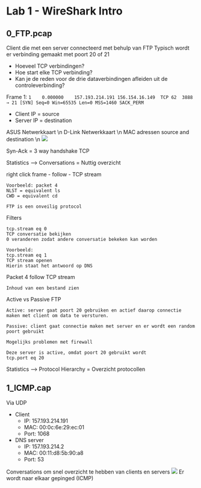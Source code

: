 # Lab 1 - WireShark Intro

## 0_FTP.pcap

Client die met een server connecteerd met behulp van FTP
Typisch wordt er verbinding gemaakt met poort 20 of 21
- Hoeveel TCP verbindingen?
- Hoe start elke TCP verbinding?
- Kan je de reden voor de drie dataverbindingen afleiden uit de controleverbinding?

Frame 1:
```1	0.000000	157.193.214.191	156.154.16.149	TCP	62	3888 → 21 [SYN] Seq=0 Win=65535 Len=0 MSS=1460 SACK_PERM```
	
- Client IP = source
- Server IP = destination

ASUS Netwerkkaart \n
D-Link Netwerkkaart \n
MAC adressen source and destination \n
![](../Attachments/Pasted%20image%2020230217110649.png)

Syn-Ack = 3 way handshake TCP

Statistics --> Conversations
= Nuttig overzicht

right click frame - follow - TCP stream
```
Voorbeeld: packet 4
NLST = equivalent ls
CWD = equivalent cd

FTP is een onveilig protocol
```

Filters
```
tcp.stream eq 0
TCP conversatie bekijken
0 veranderen zodat andere conversatie bekeken kan worden

Voorbeeld:
tcp.stream eq 1
TCP stream openen
Hierin staat het antwoord op DNS
```

Packet 4 follow TCP stream
```
Inhoud van een bestand zien
```

Active vs Passive FTP
```
Active: server gaat poort 20 gebruiken en actief daarop connectie maken met client om data te versturen.

Passive: client gaat connectie maken met server en er wordt een random poort gebruikt

Mogelijks problemen met firewall

Deze server is active, omdat poort 20 gebruikt wordt
tcp.port eq 20
```

Statistics --> Protocol Hierarchy
= Overzicht protocollen

## 1_ICMP.cap


Via UDP
- Client
	- IP: 157.193.214.191
	- MAC: 00:0c:6e:29:ec:01
	- Port: 1068
- DNS server
	- IP: 157.193.214.2
	- MAC: 00:11:d8:5b:90:a8
	- Port: 53

Conversations om snel overzicht te hebben van clients en servers
![](../Attachments/Pasted%20image%2020230217113827.png)
Er wordt naar elkaar gepinged (ICMP)
